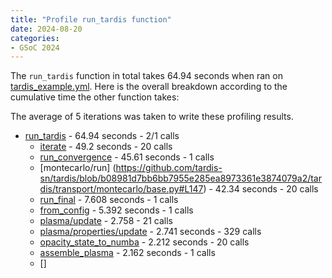 ```yaml
---
title: "Profile run_tardis function"
date: 2024-08-20
categories:
- GSoC 2024
---
```


The `run_tardis` function in total takes 64.94 seconds when ran on [tardis_example.yml](https://raw.githubusercontent.com/tardis-sn/tardis/master/docs/tardis_example.yml). Here is the overall breakdown according to the cumulative time the other function takes: 

The average of 5 iterations was taken to write these profiling results. 

* [run_tardis](https://github.com/tardis-sn/tardis/blob/5fe6806d2dc18afa155ffeb3a3cb31518637a214/tardis/base.py#L11) - 64.94 seconds - 2/1 calls
    * [iterate](https://github.com/tardis-sn/tardis/blob/b08981d7bb6bb7955e285ea8973361e3874079a2/tardis/simulation/base.py#L449) - 49.2 seconds - 20 calls
    * [run_convergence](https://github.com/tardis-sn/tardis/blob/b08981d7bb6bb7955e285ea8973361e3874079a2/tardis/simulation/base.py#L524) - 45.61 seconds - 1 calls
    * [montecarlo/run] (https://github.com/tardis-sn/tardis/blob/b08981d7bb6bb7955e285ea8973361e3874079a2/tardis/transport/montecarlo/base.py#L147) - 42.34 seconds - 20 calls
    * [run_final](https://github.com/tardis-sn/tardis/blob/b08981d7bb6bb7955e285ea8973361e3874079a2/tardis/simulation/base.py#L553) - 7.608 seconds - 1 calls
    * [from_config](https://github.com/tardis-sn/tardis/blob/b08981d7bb6bb7955e285ea8973361e3874079a2/tardis/simulation/base.py#L721) - 5.392 seconds - 1 calls 
    * [plasma/update](https://github.com/tardis-sn/tardis/blob/b08981d7bb6bb7955e285ea8973361e3874079a2/tardis/plasma/base.py#L183) - 2.758 - 21 calls
    * [plasma/properties/update](https://github.com/tardis-sn/tardis/blob/b08981d7bb6bb7955e285ea8973361e3874079a2/tardis/plasma/properties/base.py#L98) - 2.741 seconds - 329 calls
    * [opacity_state_to_numba](https://github.com/tardis-sn/tardis/blob/b08981d7bb6bb7955e285ea8973361e3874079a2/tardis/opacities/opacity_state.py#L210) - 2.212 seconds - 20 calls
    * [assemble_plasma](https://github.com/tardis-sn/tardis/blob/b08981d7bb6bb7955e285ea8973361e3874079a2/tardis/plasma/assembly/legacy_assembly.py#L5) - 2.162 seconds - 1 calls
    * []



